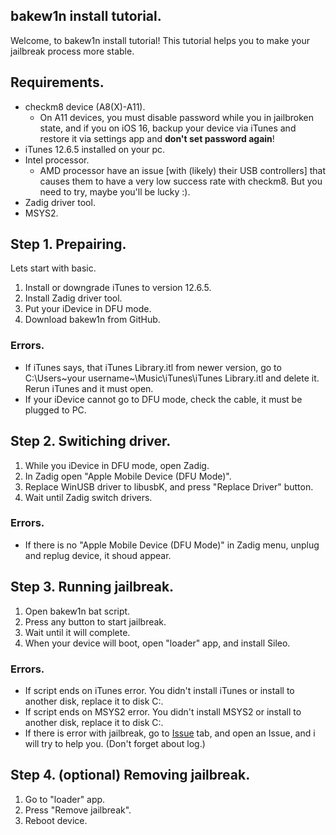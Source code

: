 ## bakew1n install tutorial.

Welcome, to bakew1n install tutorial! This tutorial helps you to make your jailbreak process more stable.

## Requirements.

- checkm8 device (A8(X)-A11).
  - On A11 devices, you must disable password while you in jailbroken state, and if you on iOS 16, backup your device via iTunes and restore it via settings app and **don't set password again**!
- iTunes 12.6.5 installed on your pc.
- Intel processor.
  - AMD processor have an issue [with (likely) their USB controllers] that causes them to have a very low success rate with checkm8. But you need to try, maybe you'll be lucky :).
- Zadig driver tool.
- MSYS2.

## Step 1. Prepairing.

Lets start with basic.

1. Install or downgrade iTunes to version 12.6.5.
2. Install Zadig driver tool.
3. Put your iDevice in DFU mode.
4. Download bakew1n from GitHub.

### Errors.

- If iTunes says, that iTunes Library.itl from newer version, go to C:\Users\~your username~\Music\iTunes\iTunes Library.itl and delete it. Rerun iTunes and it must open.
- If your iDevice cannot go to DFU mode, check the cable, it must be plugged to PC.

## Step 2. Switiching driver.

1. While you iDevice in DFU mode, open Zadig.
2. In Zadig open "Apple Mobile Device (DFU Mode)".
3. Replace WinUSB driver to libusbK, and press "Replace Driver" button.
4. Wait until Zadig switch drivers.

### Errors.

- If there is no "Apple Mobile Device (DFU Mode)" in Zadig menu, unplug and replug device, it shoud appear.

## Step 3. Running jailbreak.

1. Open bakew1n bat script.
2. Press any button to start jailbreak.
3. Wait until it will complete.
4. When your device will boot, open "loader" app, and install Sileo.

### Errors.

- If script ends on iTunes error. You didn't install iTunes or install to another disk, replace it to disk C:\.
- If script ends on MSYS2 error. You didn't install MSYS2 or install to another disk, replace it to disk C:\.
- If there is error with jailbreak, go to [Issue](github.com/ppouwx/bakew1n/issues) tab, and open an Issue, and i will try to help you. (Don't forget about log.)

## Step 4. (optional) Removing jailbreak.

1. Go to "loader" app.
2. Press "Remove jailbreak".
3. Reboot device.